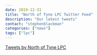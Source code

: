 ```yaml
---
date: 2019-12-31
title: "North of Tyne LPC Twitter Feed"
description: "Our latest tweets"
contact: "stephenblackman"
categories: ["news"]
tags: ["lpc"]
---
```


<div>
  <a class="twitter-timeline" href="https://twitter.com/NoT_LPC">Tweets by North of Tyne LPC</a>
  <script async src="https://platform.twitter.com/widgets.js" charset="utf-8"></script>
</div>